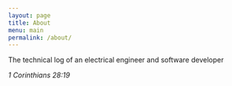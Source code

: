 ```yaml
---
layout: page
title: About
menu: main
permalink: /about/
---
```


The technical log of an electrical engineer and software developer

*1 Corinthians 28:19*
